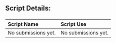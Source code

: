 ## Script Details:

###
| **Script Name** | **Script Use** |
| :------------- |:-------------|
| No submissions yet. | No submissions yet. |
